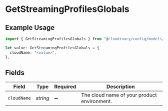 # GetStreamingProfilesGlobals

## Example Usage

```typescript
import { GetStreamingProfilesGlobals } from "@cloudinary/config/models/operations";

let value: GetStreamingProfilesGlobals = {
  cloudName: "<value>",
};
```

## Fields

| Field                                       | Type                                        | Required                                    | Description                                 |
| ------------------------------------------- | ------------------------------------------- | ------------------------------------------- | ------------------------------------------- |
| `cloudName`                                 | *string*                                    | :heavy_minus_sign:                          | The cloud name of your product environment. |